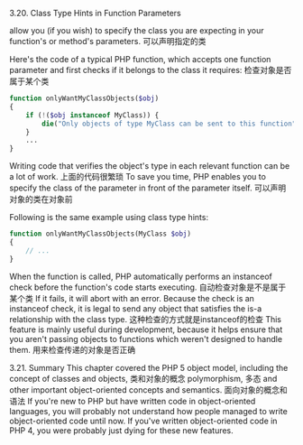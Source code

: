 3.20. Class Type Hints in Function Parameters
 
allow you (if you wish) to specify the class you are expecting in your function's or method's parameters.
可以声明指定的类

Here's the code of a typical PHP function, which accepts one function parameter and first checks if it belongs to the class it requires:
检查对象是否属于某个类

```php
function onlyWantMyClassObjects($obj)
{
    if (!($obj instanceof MyClass)) {
        die("Only objects of type MyClass can be sent to this function");
    }
    ...
}
```
Writing code that verifies the object's type in each relevant function can be a lot of work. 
上面的代码很繁琐
To save you time, PHP enables you to specify the class of the parameter in front of the parameter itself.
可以声明对象的类在对象前

Following is the same example using class type hints:
```php
function onlyWantMyClassObjects(MyClass $obj)
{
    // ...
}
```
When the function is called, 
PHP automatically performs an instanceof check before the function's code starts executing.
自动检查对象是不是属于某个类
If it fails, it will abort with an error. 
Because the check is an instanceof check, 
it is legal to send any object that satisfies the is-a relationship with the class type. 
这种检查的方式就是instanceof的检查
This feature is mainly useful during development, 
because it helps ensure that you aren't passing objects to functions which weren't designed to handle them.
用来检查传递的对象是否正确


3.21. Summary
This chapter covered the PHP 5 object model, 
including the concept of classes and objects,
类和对象的概念
polymorphism,
多态
and other important object-oriented concepts and semantics.
面向对象的概念和语法
If you're new to PHP but have written code in object-oriented languages,
you will probably not understand how people managed to write object-oriented code until now.
If you've written object-oriented code in PHP 4, you were probably just dying for these new features.

 








